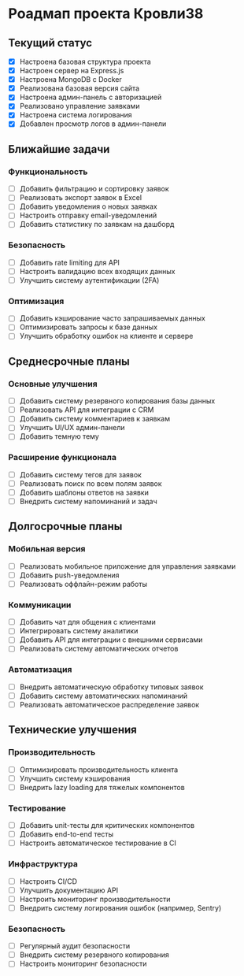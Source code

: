 # Роадмап проекта Кровли38

## Текущий статус
- [x] Настроена базовая структура проекта
- [x] Настроен сервер на Express.js
- [x] Настроена MongoDB с Docker
- [x] Реализована базовая версия сайта
- [x] Настроена админ-панель с авторизацией
- [x] Реализовано управление заявками
- [x] Настроена система логирования
- [x] Добавлен просмотр логов в админ-панели

## Ближайшие задачи
### Функциональность
- [ ] Добавить фильтрацию и сортировку заявок
- [ ] Реализовать экспорт заявок в Excel
- [ ] Добавить уведомления о новых заявках
- [ ] Настроить отправку email-уведомлений
- [ ] Добавить статистику по заявкам на дашборд
### Безопасность
- [ ] Добавить rate limiting для API
- [ ] Настроить валидацию всех входящих данных
- [ ] Улучшить систему аутентификации (2FA)
### Оптимизация
- [ ] Добавить кэширование часто запрашиваемых данных
- [ ] Оптимизировать запросы к базе данных
- [ ] Улучшить обработку ошибок на клиенте и сервере

## Среднесрочные планы
### Основные улучшения
- [ ] Добавить систему резервного копирования базы данных
- [ ] Реализовать API для интеграции с CRM
- [ ] Добавить систему комментариев к заявкам
- [ ] Улучшить UI/UX админ-панели
- [ ] Добавить темную тему
### Расширение функционала
- [ ] Добавить систему тегов для заявок
- [ ] Реализовать поиск по всем полям заявок
- [ ] Добавить шаблоны ответов на заявки
- [ ] Внедрить систему напоминаний и задач

## Долгосрочные планы
### Мобильная версия
- [ ] Реализовать мобильное приложение для управления заявками
- [ ] Добавить push-уведомления
- [ ] Реализовать оффлайн-режим работы
### Коммуникации
- [ ] Добавить чат для общения с клиентами
- [ ] Интегрировать систему аналитики
- [ ] Добавить API для интеграции с внешними сервисами
- [ ] Реализовать систему автоматических отчетов
### Автоматизация
- [ ] Внедрить автоматическую обработку типовых заявок
- [ ] Добавить систему автоматических напоминаний
- [ ] Реализовать автоматическое распределение заявок

## Технические улучшения
### Производительность
- [ ] Оптимизировать производительность клиента
- [ ] Улучшить систему кэширования
- [ ] Внедрить lazy loading для тяжелых компонентов
### Тестирование
- [ ] Добавить unit-тесты для критических компонентов
- [ ] Добавить end-to-end тесты
- [ ] Настроить автоматическое тестирование в CI
### Инфраструктура
- [ ] Настроить CI/CD
- [ ] Улучшить документацию API
- [ ] Настроить мониторинг производительности
- [ ] Внедрить систему логирования ошибок (например, Sentry)
### Безопасность
- [ ] Регулярный аудит безопасности
- [ ] Внедрить систему резервного копирования
- [ ] Настроить мониторинг безопасности 